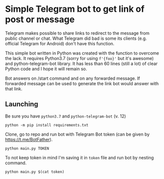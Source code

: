 # Simple Telegram bot to get link of post or message

Telegram makes possible to share links to redirect to the message from public channel or
chat. What Telegram did bad is some its clients (e.g. official Telegram for Android)
don't have this function.

This simple bot written in Python was created with the function to overcome the lack. It
requires Python3.7 (sorry for using `f'{foo}'` but it's awesome) and python-telegram-bot
library. It has less than 60 lines (still a lot) of clear Python code and I hope it will
remain so.

Bot answers on /start command and on any forwarded message. If forwarded message can be
used to generate the link bot would answer with that link.

## Launching

Be sure you have `python3.7` and `python-telegram-bot` (v. 12)

```
python -m pip install requirements.txt
```

Clone, go to repo and run bot with Telegram Bot token (can be given by
https://t.me/BotFather).

```
python main.py TOKEN
```

To not keep token in mind I'm saving it in `token` file and run bot by nesting command.

```
python main.py $(cat token)
```

